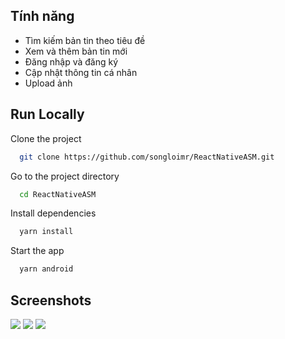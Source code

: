 
## Tính năng

 - Tìm kiếm bản tin theo tiêu đề
 - Xem và thêm bản tin mới
 - Đăng nhập và đăng ký
 - Cập nhật thông tin cá nhân
 - Upload ảnh


## Run Locally

Clone the project

```bash
  git clone https://github.com/songloimr/ReactNativeASM.git
```

Go to the project directory

```bash
  cd ReactNativeASM
```

Install dependencies

```bash
  yarn install
```

Start the app

```bash
  yarn android
```


## Screenshots

![](https://i.upanh.org/2023/06/11/createnews1de75b71a78058c1.png) ![](https://i.upanh.org/2023/06/11/homepagecf4fbf1c06fd95c7.png) ![](https://i.upanh.org/2023/06/11/profile4808552b30e3501a.png)

